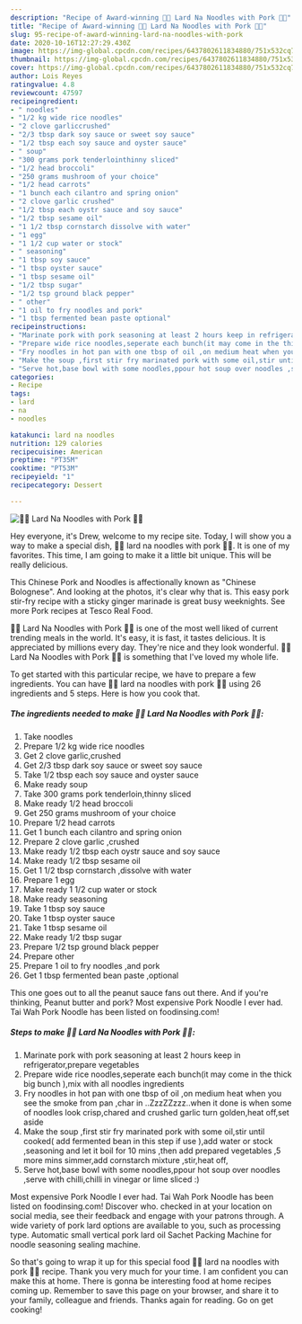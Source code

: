 ```yaml
---
description: "Recipe of Award-winning 🐖🐖 Lard Na Noodles with Pork 🐖🐖"
title: "Recipe of Award-winning 🐖🐖 Lard Na Noodles with Pork 🐖🐖"
slug: 95-recipe-of-award-winning-lard-na-noodles-with-pork
date: 2020-10-16T12:27:29.430Z
image: https://img-global.cpcdn.com/recipes/6437802611834880/751x532cq70/🐖🐖-lard-na-noodles-with-pork-🐖🐖-recipe-main-photo.jpg
thumbnail: https://img-global.cpcdn.com/recipes/6437802611834880/751x532cq70/🐖🐖-lard-na-noodles-with-pork-🐖🐖-recipe-main-photo.jpg
cover: https://img-global.cpcdn.com/recipes/6437802611834880/751x532cq70/🐖🐖-lard-na-noodles-with-pork-🐖🐖-recipe-main-photo.jpg
author: Lois Reyes
ratingvalue: 4.8
reviewcount: 47597
recipeingredient:
- " noodles"
- "1/2 kg wide rice noodles"
- "2 clove garliccrushed"
- "2/3 tbsp dark soy sauce or sweet soy sauce"
- "1/2 tbsp each soy sauce and oyster sauce"
- " soup"
- "300 grams pork tenderlointhinny sliced"
- "1/2 head broccoli"
- "250 grams mushroom of your choice"
- "1/2 head carrots"
- "1 bunch each cilantro and spring onion"
- "2 clove garlic crushed"
- "1/2 tbsp each oystr sauce and soy sauce"
- "1/2 tbsp sesame oil"
- "1 1/2 tbsp cornstarch dissolve with water"
- "1 egg"
- "1 1/2 cup water or stock"
- " seasoning"
- "1 tbsp soy sauce"
- "1 tbsp oyster sauce"
- "1 tbsp sesame oil"
- "1/2 tbsp sugar"
- "1/2 tsp ground black pepper"
- " other"
- "1 oil to fry noodles and pork"
- "1 tbsp fermented bean paste optional"
recipeinstructions:
- "Marinate pork with pork seasoning at least 2 hours keep in refrigerator,prepare vegetables"
- "Prepare wide rice noodles,seperate each bunch(it may come in the thick big bunch ),mix with all noodles ingredients"
- "Fry noodles in hot pan with one tbsp of oil ,on medium heat when you see the smoke from pan ,char in ..ZzzZZzzz..when it done is when some of noodles look crisp,chared and crushed garlic turn golden,heat off,set aside"
- "Make the soup ,first stir fry marinated pork with some oil,stir until cooked( add fermented bean in this step if use ),add water or stock ,seasoning and let it boil for 10 mins ,then add prepared  vegetables ,5 more mins simmer,add cornstarch mixture ,stir,heat off,"
- "Serve hot,base bowl with some noodles,ppour hot soup over noodles ,serve with chilli,chilli in vinegar or lime sliced :)"
categories:
- Recipe
tags:
- lard
- na
- noodles

katakunci: lard na noodles 
nutrition: 129 calories
recipecuisine: American
preptime: "PT35M"
cooktime: "PT53M"
recipeyield: "1"
recipecategory: Dessert

---
```



![🐖🐖 Lard Na Noodles with Pork 🐖🐖](https://img-global.cpcdn.com/recipes/6437802611834880/751x532cq70/🐖🐖-lard-na-noodles-with-pork-🐖🐖-recipe-main-photo.jpg)

Hey everyone, it's Drew, welcome to my recipe site. Today, I will show you a way to make a special dish, 🐖🐖 lard na noodles with pork 🐖🐖. It is one of my favorites. This time, I am going to make it a little bit unique. This will be really delicious.

This Chinese Pork and Noodles is affectionally known as &#34;Chinese Bolognese&#34;. And looking at the photos, it&#39;s clear why that is. This easy pork stir-fry recipe with a sticky ginger marinade is great busy weeknights. See more Pork recipes at Tesco Real Food.

🐖🐖 Lard Na Noodles with Pork 🐖🐖 is one of the most well liked of current trending meals in the world. It's easy, it is fast, it tastes delicious. It is appreciated by millions every day. They're nice and they look wonderful. 🐖🐖 Lard Na Noodles with Pork 🐖🐖 is something that I've loved my whole life.


To get started with this particular recipe, we have to prepare a few ingredients. You can have 🐖🐖 lard na noodles with pork 🐖🐖 using 26 ingredients and 5 steps. Here is how you cook that.

<!--inarticleads1-->

##### The ingredients needed to make 🐖🐖 Lard Na Noodles with Pork 🐖🐖:

1. Take  noodles
1. Prepare 1/2 kg wide rice noodles
1. Get 2 clove garlic,crushed
1. Get 2/3 tbsp dark soy sauce or sweet soy sauce
1. Take 1/2 tbsp each soy sauce and oyster sauce
1. Make ready  soup
1. Take 300 grams pork tenderloin,thinny sliced
1. Make ready 1/2 head broccoli
1. Get 250 grams mushroom of your choice
1. Prepare 1/2 head carrots
1. Get 1 bunch each cilantro and spring onion
1. Prepare 2 clove garlic ,crushed
1. Make ready 1/2 tbsp each oystr sauce and soy sauce
1. Make ready 1/2 tbsp sesame oil
1. Get 1 1/2 tbsp cornstarch ,dissolve with water
1. Prepare 1 egg
1. Make ready 1 1/2 cup water or stock
1. Make ready  seasoning
1. Take 1 tbsp soy sauce
1. Take 1 tbsp oyster sauce
1. Take 1 tbsp sesame oil
1. Make ready 1/2 tbsp sugar
1. Prepare 1/2 tsp ground black pepper
1. Prepare  other
1. Prepare 1 oil to fry noodles ,and pork
1. Get 1 tbsp fermented bean paste ,optional


This one goes out to all the peanut sauce fans out there. And if you&#39;re thinking, Peanut butter and pork? Most expensive Pork Noodle I ever had. Tai Wah Pork Noodle has been listed on foodinsing.com! 

<!--inarticleads2-->

##### Steps to make 🐖🐖 Lard Na Noodles with Pork 🐖🐖:

1. Marinate pork with pork seasoning at least 2 hours keep in refrigerator,prepare vegetables
1. Prepare wide rice noodles,seperate each bunch(it may come in the thick big bunch ),mix with all noodles ingredients
1. Fry noodles in hot pan with one tbsp of oil ,on medium heat when you see the smoke from pan ,char in ..ZzzZZzzz..when it done is when some of noodles look crisp,chared and crushed garlic turn golden,heat off,set aside
1. Make the soup ,first stir fry marinated pork with some oil,stir until cooked( add fermented bean in this step if use ),add water or stock ,seasoning and let it boil for 10 mins ,then add prepared  vegetables ,5 more mins simmer,add cornstarch mixture ,stir,heat off,
1. Serve hot,base bowl with some noodles,ppour hot soup over noodles ,serve with chilli,chilli in vinegar or lime sliced :)


Most expensive Pork Noodle I ever had. Tai Wah Pork Noodle has been listed on foodinsing.com! Discover who. checked in at your location on social media, see their feedback and engage with your patrons through. A wide variety of pork lard options are available to you, such as processing type. Automatic small vertical pork lard oil Sachet Packing Machine for noodle seasoning sealing machine. 

So that's going to wrap it up for this special food 🐖🐖 lard na noodles with pork 🐖🐖 recipe. Thank you very much for your time. I am confident you can make this at home. There is gonna be interesting food at home recipes coming up. Remember to save this page on your browser, and share it to your family, colleague and friends. Thanks again for reading. Go on get cooking!
